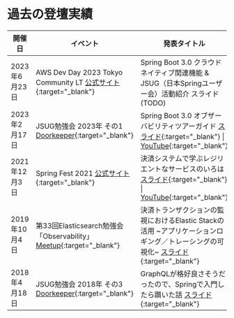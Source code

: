 # 過去の登壇実績

| 開催日 | イベント | 発表タイトル |
| --- | --- | --- |
| 2023年6月23日 | AWS Dev Day 2023 Tokyo Community LT [公式サイト](https://aws.amazon.com/jp/events/devday/japan/){:target="_blank"} | Spring Boot 3.0 クラウドネイティブ関連機能 & JSUG（日本Springユーザー会）活動紹介 スライド(TODO) |
| 2023年2月17日 | JSUG勉強会 2023年 その1 [Doorkeeper](https://jsug.doorkeeper.jp/events/151317){:target="_blank"} | Spring Boot 3.0 オブザーバビリティツアーガイド [スライド](https://speakerdeck.com/hainet50b/spring-boot-3-dot-0-obuzababiriteituagaido){:target="_blank"} \| [YouTube](https://www.youtube.com/live/yjJ1jyvEaOI?feature=share){:target="_blank"} |
| 2021年12月3日 | Spring Fest 2021 [公式サイト](https://springfest2021.springframework.jp){:target="_blank"} | 決済システムで学ぶレジリエントなサービスのいろは [スライド](https://speakerdeck.com/hainet50b/the-guide-of-resilient-service-learned-with-payment-systems){:target="_blank"} \| [YouTube](https://youtu.be/9-yDaFlGTxE){:target="_blank"} |
| 2019年10月4日 | 第33回Elasticsearch勉強会「Observability」 [Meetup](https://www.meetup.com/ja-JP/tokyo-elastic-fantastics/events/264954133/){:target="_blank"} | 決済トランザクションの監視におけるElastic Stackの活用 ~アプリケーションロギング／トレーシングの可視化~ [スライド](https://speakerdeck.com/hainet50b/elastic-stack-for-monitoring-payment-transactions){:target="_blank"} |
| 2018年4月18日 | JSUG勉強会 2018年 その3 [Doorkeeper](https://jsug.doorkeeper.jp/events/73144){:target="_blank"} | GraphQLが格好良さそうだったので、Springで入門したら躓いた話 [スライド](https://speakerdeck.com/hainet50b/graphql-pitfall-for-spring-users){:target="_blank"} |
